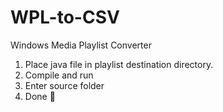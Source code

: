 # WPL-to-CSV
Windows Media Playlist Converter

1) Place java file in playlist destination directory. 
2) Compile and run
3) Enter source folder
4) Done :tada:
